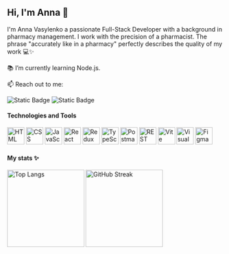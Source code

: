 ## Hi, I'm Anna 👋

I'm Anna Vasylenko a passionate Full-Stack Developer with a background in pharmacy management. I work with the precision of a pharmacist. The phrase "accurately like in a pharmacy" perfectly describes the quality of my work 💻✨

📚 I’m currently learning Node.js.

📫 Reach out to me:

![Static Badge](https://img.shields.io/badge/Anna%20Vasylenko-%23107dac?style=flat&logo=linkedin&logoColor=white&labelColor=%23107dac&link=https%3A%2F%2Fwww.linkedin.com%2Fin%2Fanna-vasylenko01%2F)
![Static Badge](https://img.shields.io/badge/Anna%20Vasylenko-%23189ad3?style=flat&logo=telegram&logoColor=white&labelColor=%23189ad3&link=https%3A%2F%2Ft.me%2Fannikaa_17)

#### Technologies and Tools

<a href="https://developer.mozilla.org/en-US/docs/Web/HTML" target="_blank"><img src="https://user-images.githubusercontent.com/25181517/192158954-f88b5814-d510-4564-b285-dff7d6400dad.png" alt="HTML" width="40"/></a>
<a href="https://developer.mozilla.org/en-US/docs/Web/CSS" target="_blank"><img src="https://user-images.githubusercontent.com/25181517/183898674-75a4a1b1-f960-4ea9-abcb-637170a00a75.png" alt="CSS" width="40"/></a>
<a href="https://developer.mozilla.org/en-US/docs/Web/JavaScript" target="_blank"><img src="https://user-images.githubusercontent.com/25181517/117447155-6a868a00-af3d-11eb-9cfe-245df15c9f3f.png" alt="JavaScript" width="40"/></a>
<a href="https://reactjs.org/" target="_blank"><img src="https://user-images.githubusercontent.com/25181517/183897015-94a058a6-b86e-4e42-a37f-bf92061753e5.png" alt="React" width="40"/></a>
<a href="https://redux.js.org/" target="_blank"><img src="https://user-images.githubusercontent.com/25181517/187896150-cc1dcb12-d490-445c-8e4d-1275cd2388d6.png" alt="Redux" width="40"/></a>
<a href="https://www.typescriptlang.org/" target="_blank"><img src="https://user-images.githubusercontent.com/25181517/183890598-19a0ac2d-e88a-4005-a8df-1ee36782fde1.png" alt="TypeScript" width="40"/></a>
<a href="https://www.postman.com/" target="_blank"><img src="https://user-images.githubusercontent.com/25181517/192109061-e138ca71-337c-4019-8d42-4792fdaa7128.png" alt="Postman" width="40"/></a>
<img src="https://user-images.githubusercontent.com/25181517/192107858-fe19f043-c502-4009-8c47-476fc89718ad.png" alt="REST" width="40"/>
<a href="https://vitejs.dev/" target="_blank"><img src="https://github.com/marwin1991/profile-technology-icons/assets/62091613/b40892ef-efb8-4b0e-a6b5-d1cfc2f3fc35" alt="Vite" width="40"/></a>
<a href="https://code.visualstudio.com/" target="_blank"><img src="https://user-images.githubusercontent.com/25181517/192108891-d86b6220-e232-423a-bf5f-90903e6887c3.png" alt="Visual Studio Code" width="40"/></a>
<a href="https://www.figma.com/" target="_blank"><img src="https://user-images.githubusercontent.com/25181517/189715289-df3ee512-6eca-463f-a0f4-c10d94a06b2f.png" alt="Figma" width="40"/></a>


#### My stats ✨

<img align="left" alt="Top Langs" src="https://github-readme-stats.vercel.app/api/top-langs/?username=anna-vasylenko&layout=compact&theme=rose_pine" height=180px/>
<img align="left" alt="GitHub Streak" src="https://streak-stats.demolab.com/?user=anna-vasylenko&theme=rose-pine" height=180px/>

<!-- <a href="https://www.mongodb.com/" target="_blank"><img src="https://user-images.githubusercontent.com/25181517/182884177-d48a8579-2cd0-447a-b9a6-ffc7cb02560e.png" alt="MongoDB" width="40"/></a>
<a href="https://nodejs.org/" target="_blank"><img src="https://user-images.githubusercontent.com/25181517/183568594-85e280a7-0d7e-4d1a-9028-c8c2209e073c.png" alt="Node.js" width="40"/></a>

 -->

<!--
- 🔭 I’m currently working on ...
- 🌱 I’m currently learning ...
- 👯 I’m looking to collaborate on ...
- 🤔 I’m looking for help with ...
- 💬 Ask me about ...
- 📫 How to reach me: ...
- 😄 Pronouns: ...
- ⚡ Fun fact: ...
-->
